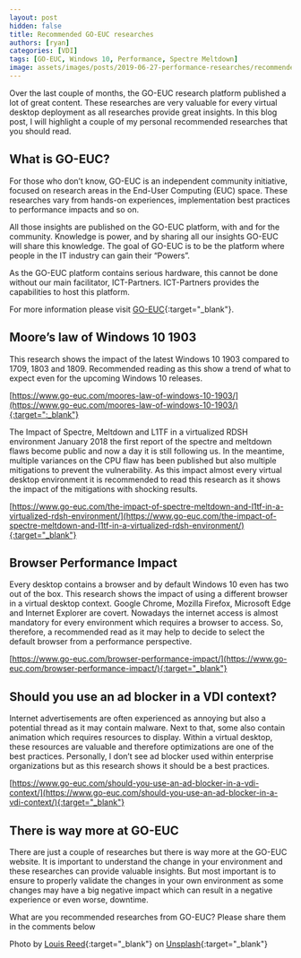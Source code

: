 ```yaml
---
layout: post
hidden: false
title: Recommended GO-EUC researches
authors: [ryan]
categories: [VDI]
tags: [GO-EUC, Windows 10, Performance, Spectre Meltdown]
image: assets/images/posts/2019-06-27-performance-researches/recommended-go-euc-researches-feature-image.png
---
```

Over the last couple of months, the GO-EUC research platform published a lot of great content. These researches are very valuable for every virtual desktop deployment as all researches provide great insights. In this blog post, I will highlight a couple of my personal recommended researches that you should read.

## What is GO-EUC?
For those who don’t know, GO-EUC is an independent community initiative, focused on research areas in the End-User Computing (EUC) space. These researches vary from hands-on experiences, implementation best practices to performance impacts and so on.

All those insights are published on the GO-EUC platform, with and for the community. Knowledge is power, and by sharing all our insights GO-EUC will share this knowledge. The goal of GO-EUC is to be the platform where people in the IT industry can gain their “Powers”.

As the GO-EUC platform contains serious hardware, this cannot be done without our main facilitator, ICT-Partners. ICT-Partners provides the capabilities to host this platform.

For more information please visit [GO-EUC](https://www.go-euc.com){:target="_blank"}.

## Moore’s law of Windows 10 1903
This research shows the impact of the latest Windows 10 1903 compared to 1709, 1803 and 1809. Recommended reading as this show a trend of what to expect even for the upcoming Windows 10 releases.

[https://www.go-euc.com/moores-law-of-windows-10-1903/](https://www.go-euc.com/moores-law-of-windows-10-1903/){:target=":_blank"}

The Impact of Spectre, Meltdown and L1TF in a virtualized RDSH environment
January 2018 the first report of the spectre and meltdown flaws become public and now a day it is still following us. In the meantime, multiple variances on the CPU flaw has been published but also multiple mitigations to prevent the vulnerability. As this impact almost every virtual desktop environment it is recommended to read this research as it shows the impact of the mitigations with shocking results.

[https://www.go-euc.com/the-impact-of-spectre-meltdown-and-l1tf-in-a-virtualized-rdsh-environment/](https://www.go-euc.com/the-impact-of-spectre-meltdown-and-l1tf-in-a-virtualized-rdsh-environment/){:target="_blank"}

## Browser Performance Impact
Every desktop contains a browser and by default Windows 10 even has two out of the box. This research shows the impact of using a different browser in a virtual desktop context. Google Chrome, Mozilla Firefox, Microsoft Edge and Internet Explorer are covert. Nowadays the internet access is almost mandatory for every environment which requires a browser to access. So, therefore, a recommended read as it may help to decide to select the default browser from a performance perspective.

[https://www.go-euc.com/browser-performance-impact/](https://www.go-euc.com/browser-performance-impact/){:target="_blank"}

## Should you use an ad blocker in a VDI context?
Internet advertisements are often experienced as annoying but also a potential thread as it may contain malware. Next to that, some also contain animation which requires resources to display. Within a virtual desktop, these resources are valuable and therefore optimizations are one of the best practices. Personally, I don’t see ad blocker used within enterprise organizations but as this research shows it should be a best practices.

[https://www.go-euc.com/should-you-use-an-ad-blocker-in-a-vdi-context/](https://www.go-euc.com/should-you-use-an-ad-blocker-in-a-vdi-context/){:target="_blank"}

## There is way more at GO-EUC
There are just a couple of researches but there is way more at the GO-EUC website. It is important to understand the change in your environment and these researches can provide valuable insights. But most important is to ensure to properly validate the changes in your own environment as some changes may have a big negative impact which can result in a negative experience or even worse, downtime.

What are you recommended researches from GO-EUC? Please share them in the comments below

Photo by [Louis Reed](https://unsplash.com/@_louisreed?utm_source=unsplash&utm_medium=referral&utm_content=creditCopyText){:target="_blank"} on [Unsplash](https://unsplash.com/search/photos/research?utm_source=unsplash&utm_medium=referral&utm_content=creditCopyText){:target="_blank"}